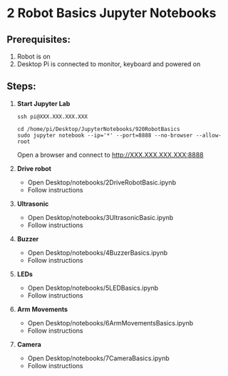 # **2 Robot Basics Jupyter Notebooks**

## Prerequisites:

1. Robot is on
1. Desktop Pi is connected to monitor, keyboard and powered on

## Steps:

1. **Start Jupyter Lab**

   ~~~
   ssh pi@XXX.XXX.XXX.XXX
   ~~~
   ~~~
   cd /home/pi/Desktop/JupyterNotebooks/920RobotBasics
   sudo jupyter notebook --ip='*' --port=8888 --no-browser --allow-root
   ~~~
   Open a browser and connect to http://XXX.XXX.XXX.XXX:8888

1. **Drive robot**

   - Open Desktop/notebooks/2DriveRobotBasic.ipynb
   - Follow instructions

1. **Ultrasonic**

   - Open Desktop/notebooks/3UltrasonicBasic.ipynb
   - Follow instructions
  
1. **Buzzer**

   - Open Desktop/notebooks/4BuzzerBasics.ipynb
   - Follow instructions
  
1. **LEDs**

   - Open Desktop/notebooks/5LEDBasics.ipynb
   - Follow instructions

1. **Arm Movements**

   - Open Desktop/notebooks/6ArmMovementsBasics.ipynb
   - Follow instructions
     
1. **Camera**

   - Open Desktop/notebooks/7CameraBasics.ipynb
   - Follow instructions
